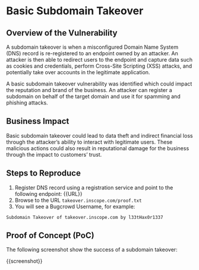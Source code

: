 # Basic Subdomain Takeover

## Overview of the Vulnerability

A subdomain takeover is when a misconfigured Domain Name System (DNS) record is re-registered to an endpoint owned by an attacker. An attacker is then able to redirect users to the endpoint and capture data such as cookies and credentials, perform Cross-Site Scripting (XSS) attacks, and potentially take over accounts in the legitimate application.

A basic subdomain takeover vulnerability was identified which could impact the reputation and brand of the business. An attacker can register a subdomain on behalf of the target domain and use it for spamming and phishing attacks.

## Business Impact

Basic subdomain takeover could lead to data theft and indirect financial loss through the attacker’s ability to interact with legitimate users. These malicious actions could also result in reputational damage for the business through the impact to customers’ trust.

## Steps to Reproduce

1. Register DNS record using a registration service and point to the following endpoint: {{URL}}
1. Browse to the URL `takeover.inscope.com/proof.txt`
1. You will see a Bugcrowd Username, for example:

```text
Subdomain Takeover of takeover.inscope.com by l33tHax0r1337
```

## Proof of Concept (PoC)

The following screenshot show the success of a subdomain takeover:

{{screenshot}}
